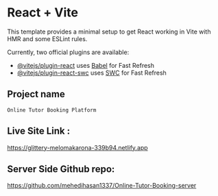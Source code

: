 # React + Vite

This template provides a minimal setup to get React working in Vite with HMR and some ESLint rules.

Currently, two official plugins are available:

- [@vitejs/plugin-react](https://github.com/vitejs/vite-plugin-react/blob/main/packages/plugin-react/README.md) uses [Babel](https://babeljs.io/) for Fast Refresh
- [@vitejs/plugin-react-swc](https://github.com/vitejs/vite-plugin-react-swc) uses [SWC](https://swc.rs/) for Fast Refresh


## Project name
    Online Tutor Booking Platform

## Live Site Link :
https://glittery-melomakarona-339b94.netlify.app

## Server Side Github repo:  
https://github.com/mehedihasan1337/Online-Tutor-Booking-server


